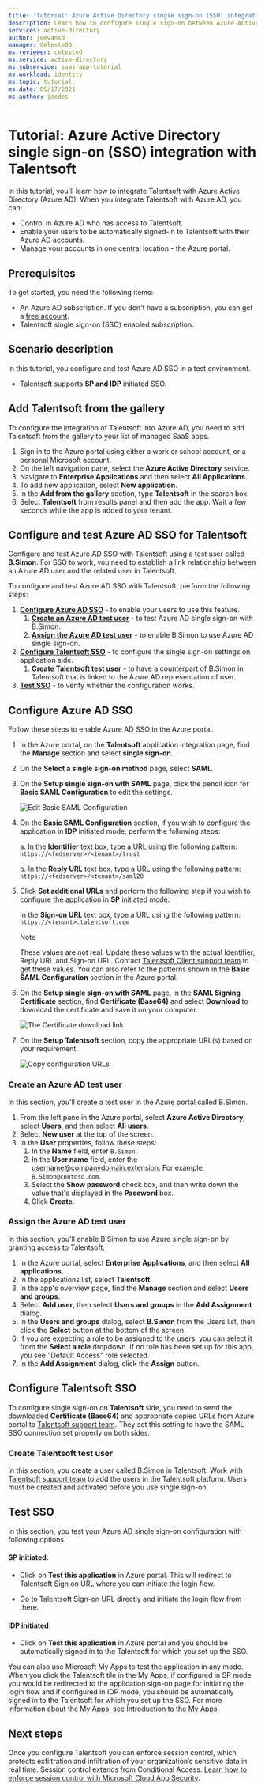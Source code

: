 ```yaml
---
title: 'Tutorial: Azure Active Directory single sign-on (SSO) integration with Talentsoft | Microsoft Docs'
description: Learn how to configure single sign-on between Azure Active Directory and Talentsoft.
services: active-directory
author: jeevansd
manager: CelesteDG
ms.reviewer: celested
ms.service: active-directory
ms.subservice: saas-app-tutorial
ms.workload: identity
ms.topic: tutorial
ms.date: 05/17/2021
ms.author: jeedes
---
```


# Tutorial: Azure Active Directory single sign-on (SSO) integration with Talentsoft

In this tutorial, you'll learn how to integrate Talentsoft with Azure Active Directory (Azure AD). When you integrate Talentsoft with Azure AD, you can:

* Control in Azure AD who has access to Talentsoft.
* Enable your users to be automatically signed-in to Talentsoft with their Azure AD accounts.
* Manage your accounts in one central location - the Azure portal.

## Prerequisites

To get started, you need the following items:

* An Azure AD subscription. If you don't have a subscription, you can get a [free account](https://azure.microsoft.com/free/).
* Talentsoft single sign-on (SSO) enabled subscription.

## Scenario description

In this tutorial, you configure and test Azure AD SSO in a test environment.

* Talentsoft supports **SP and IDP** initiated SSO.

## Add Talentsoft from the gallery

To configure the integration of Talentsoft into Azure AD, you need to add Talentsoft from the gallery to your list of managed SaaS apps.

1. Sign in to the Azure portal using either a work or school account, or a personal Microsoft account.
1. On the left navigation pane, select the **Azure Active Directory** service.
1. Navigate to **Enterprise Applications** and then select **All Applications**.
1. To add new application, select **New application**.
1. In the **Add from the gallery** section, type **Talentsoft** in the search box.
1. Select **Talentsoft** from results panel and then add the app. Wait a few seconds while the app is added to your tenant.

## Configure and test Azure AD SSO for Talentsoft

Configure and test Azure AD SSO with Talentsoft using a test user called **B.Simon**. For SSO to work, you need to establish a link relationship between an Azure AD user and the related user in Talentsoft.

To configure and test Azure AD SSO with Talentsoft, perform the following steps:

1. **[Configure Azure AD SSO](#configure-azure-ad-sso)** - to enable your users to use this feature.
    1. **[Create an Azure AD test user](#create-an-azure-ad-test-user)** - to test Azure AD single sign-on with B.Simon.
    1. **[Assign the Azure AD test user](#assign-the-azure-ad-test-user)** - to enable B.Simon to use Azure AD single sign-on.
1. **[Configure Talentsoft SSO](#configure-talentsoft-sso)** - to configure the single sign-on settings on application side.
    1. **[Create Talentsoft test user](#create-talentsoft-test-user)** - to have a counterpart of B.Simon in Talentsoft that is linked to the Azure AD representation of user.
1. **[Test SSO](#test-sso)** - to verify whether the configuration works.

## Configure Azure AD SSO

Follow these steps to enable Azure AD SSO in the Azure portal.

1. In the Azure portal, on the **Talentsoft** application integration page, find the **Manage** section and select **single sign-on**.
1. On the **Select a single sign-on method** page, select **SAML**.
1. On the **Setup single sign-on with SAML** page, click the pencil icon for **Basic SAML Configuration** to edit the settings.

   ![Edit Basic SAML Configuration](common/edit-urls.png)

1. On the **Basic SAML Configuration** section, if you wish to configure the application in **IDP** initiated mode, perform the following steps:

    a. In the **Identifier** text box, type a URL using the following pattern:
    `https://<fedserver>/<tenant>/trust`

    b. In the **Reply URL** text box, type a URL using the following pattern:
    `https://<fedserver>/<tenant>/saml20`

1. Click **Set additional URLs** and perform the following step if you wish to configure the application in **SP** initiated mode:

    In the **Sign-on URL** text box, type a URL using the following pattern:
    `https://<tenant>.talentsoft.com`

	> [!NOTE]
	> These values are not real. Update these values with the actual Identifier, Reply URL and Sign-on URL. Contact [Talentsoft Client support team](mailto:advancedservices@talentsoft.com) to get these values. You can also refer to the patterns shown in the **Basic SAML Configuration** section in the Azure portal.

1. On the **Setup single sign-on with SAML** page, in the **SAML Signing Certificate** section,  find **Certificate (Base64)** and select **Download** to download the certificate and save it on your computer.

	![The Certificate download link](common/certificatebase64.png)

1. On the **Setup Talentsoft** section, copy the appropriate URL(s) based on your requirement.

	![Copy configuration URLs](common/copy-configuration-urls.png)

### Create an Azure AD test user

In this section, you'll create a test user in the Azure portal called B.Simon.

1. From the left pane in the Azure portal, select **Azure Active Directory**, select **Users**, and then select **All users**.
1. Select **New user** at the top of the screen.
1. In the **User** properties, follow these steps:
   1. In the **Name** field, enter `B.Simon`.  
   1. In the **User name** field, enter the username@companydomain.extension. For example, `B.Simon@contoso.com`.
   1. Select the **Show password** check box, and then write down the value that's displayed in the **Password** box.
   1. Click **Create**.

### Assign the Azure AD test user

In this section, you'll enable B.Simon to use Azure single sign-on by granting access to Talentsoft.

1. In the Azure portal, select **Enterprise Applications**, and then select **All applications**.
1. In the applications list, select **Talentsoft**.
1. In the app's overview page, find the **Manage** section and select **Users and groups**.
1. Select **Add user**, then select **Users and groups** in the **Add Assignment** dialog.
1. In the **Users and groups** dialog, select **B.Simon** from the Users list, then click the **Select** button at the bottom of the screen.
1. If you are expecting a role to be assigned to the users, you can select it from the **Select a role** dropdown. If no role has been set up for this app, you see "Default Access" role selected.
1. In the **Add Assignment** dialog, click the **Assign** button.

## Configure Talentsoft SSO

To configure single sign-on on **Talentsoft** side, you need to send the downloaded **Certificate (Base64)** and appropriate copied URLs from Azure portal to [Talentsoft support team](mailto:advancedservices@talentsoft.com). They set this setting to have the SAML SSO connection set properly on both sides.

### Create Talentsoft test user

In this section, you create a user called B.Simon in Talentsoft. Work with [Talentsoft support team](mailto:advancedservices@talentsoft.com) to add the users in the Talentsoft platform. Users must be created and activated before you use single sign-on.

## Test SSO

In this section, you test your Azure AD single sign-on configuration with following options. 

#### SP initiated:

* Click on **Test this application** in Azure portal. This will redirect to Talentsoft Sign on URL where you can initiate the login flow.  

* Go to Talentsoft Sign-on URL directly and initiate the login flow from there.

#### IDP initiated:

* Click on **Test this application** in Azure portal and you should be automatically signed in to the Talentsoft for which you set up the SSO. 

You can also use Microsoft My Apps to test the application in any mode. When you click the Talentsoft tile in the My Apps, if configured in SP mode you would be redirected to the application sign-on page for initiating the login flow and if configured in IDP mode, you should be automatically signed in to the Talentsoft for which you set up the SSO. For more information about the My Apps, see [Introduction to the My Apps](../user-help/my-apps-portal-end-user-access.md).

## Next steps

Once you configure Talentsoft you can enforce session control, which protects exfiltration and infiltration of your organization’s sensitive data in real time. Session control extends from Conditional Access. [Learn how to enforce session control with Microsoft Cloud App Security](/cloud-app-security/proxy-deployment-aad).
